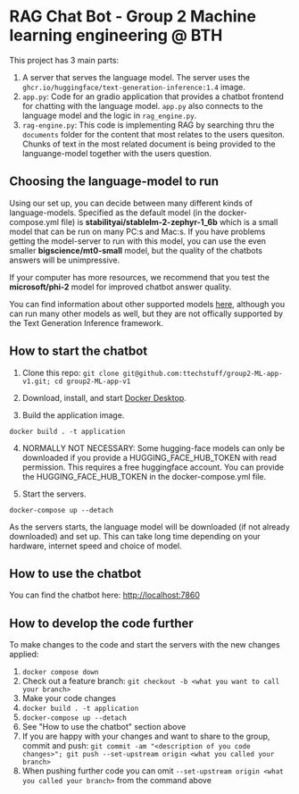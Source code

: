 # RAG Chat Bot - Group 2 Machine learning engineering @ BTH 

This project has 3 main parts:
1. A server that serves the language model. The server uses the ```ghcr.io/huggingface/text-generation-inference:1.4``` image.
2. ```app.py```: Code for an gradio application that provides a chatbot frontend for chatting with the language model. ```app.py``` also connects to the language model and the logic in ```rag_engine.py```.
3. ```rag-engine.py```: This code is implementing RAG by searching thru the ```documents``` folder for the content that most relates to the users quesiton. Chunks of text in the most related document is being provided to the languange-model together with the users question.

## Choosing the language-model to run

Using our set up, you can decide between many different kinds of language-models. Specified as the default model (in the docker-compose.yml file) is **stabilityai/stablelm-2-zephyr-1_6b** which is a small model that can be run on many PC:s and Mac:s. If you have problems getting the model-server to run with this model, you can use the even smaller **bigscience/mt0-small** model, but the quality of the chatbots answers will be unimpressive. 

If your computer has more resources, we recommend that you test the **microsoft/phi-2** model for improved chatbot answer quality.

You can find information about other supported models [here](https://huggingface.co/docs/text-generation-inference/main/en/supported_models#supported-models), although you can run many other models as well, but they are not offically supported by the Text Generation Inference framework.

## How to start the chatbot

1. Clone this repo: ```git clone git@github.com:ttechstuff/group2-ML-app-v1.git; cd group2-ML-app-v1```

2. Download, install, and start [Docker Desktop](https://www.docker.com/products/docker-desktop/).

3. Build the application image.

```
docker build . -t application
```

4. NORMALLY NOT NECESSARY: Some hugging-face models can only be downloaded if you provide a HUGGING_FACE_HUB_TOKEN with read permission. This requires a free huggingface account. You can provide the HUGGING_FACE_HUB_TOKEN in the docker-compose.yml file.

5. Start the servers.

```
docker-compose up --detach
```

As the servers starts, the language model will be downloaded (if not already downloaded) and set up. This can take long time depending on your hardware, internet speed and choice of model.

## How to use the chatbot

You can find the chatbot here: [http://localhost:7860](http://localhost:7860)

## How to develop the code further

To make changes to the code and start the servers with the new changes applied:
1. ```docker compose down```
2. Check out a feature branch: ```git checkout -b <what you want to call your branch>```
3. Make your code changes
4. ```docker build . -t application```
5. ```docker-compose up --detach```
6. See "How to use the chatbot" section above
7. If you are happy with your changes and want to share to the group, commit and push: ```git commit -am "<description of you code changes>"; git push --set-upstream origin <what you called your branch>```
8. When pushing further code you can omit ```--set-upstream origin <what you called your branch>``` from the command above

